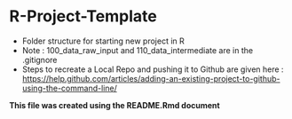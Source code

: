 R-Project-Template
==================

-   Folder structure for starting new project in R  
-   Note : 100\_data\_raw\_input and 110\_data\_intermediate are in the
    .gitignore  
-   Steps to recreate a Local Repo and pushing it to Github are given
    here :
    <a href="https://help.github.com/articles/adding-an-existing-project-to-github-using-the-command-line/" class="uri">https://help.github.com/articles/adding-an-existing-project-to-github-using-the-command-line/</a>

**This file was created using the README.Rmd document**
